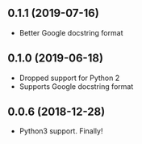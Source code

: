 ## 0.1.1 (2019-07-16)
* Better Google docstring format

## 0.1.0 (2019-06-18)
* Dropped support for Python 2
* Supports Google docstring format

## 0.0.6 (2018-12-28)
* Python3 support. Finally!
